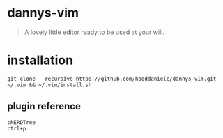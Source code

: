 # dannys-vim

> A lovely little editor ready to
> be used at your will.

# installation

```
git clone --recursive https://github.com/hooddanielc/dannys-vim.git ~/.vim && ~/.vim/install.sh
```

## plugin reference

```
:NERDTree
ctrl+p
```


